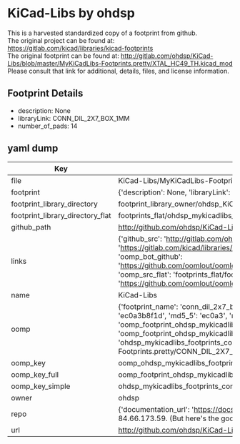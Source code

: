 # KiCad-Libs by ohdsp  
This is a harvested standardized copy of a footprint from github.  
The original project can be found at:  
https://gitlab.com/kicad/libraries/kicad-footprints  
The original footprint can be found at:
http://gitlab.com/ohdsp/KiCad-Libs/blob/master/MyKiCadLibs-Footprints.pretty/XTAL_HC49_TH.kicad_mod
Please consult that link for additional, details, files, and license information.  
## Footprint Details
* description: None  
* libraryLink: CONN_DIL_2X7_BOX_1MM  
* number_of_pads: 14  
## yaml dump  
| Key | Value |  
| --- | --- |  
| file | KiCad-Libs/MyKiCadLibs-Footprints.pretty/CONN_DIL_2X7_BOX_1MM.kicad_mod |  
| footprint | {'description': None, 'libraryLink': 'CONN_DIL_2X7_BOX_1MM', 'number_of_pads': 14} |  
| footprint_library_directory | footprint_library_owner/ohdsp_KiCad-Libs |  
| footprint_library_directory_flat | footprints_flat/ohdsp_mykicadlibs_footprints_conn_dil_2x7_box_1mm/working |  
| github_path | http://github.com/ohdsp/KiCad-Libs/blob/master/MyKiCadLibs-Footprints.pretty/CONN_DIL_2X7_BOX_1MM.kicad_mod |  
| links | {'github_src': 'http://gitlab.com/ohdsp/KiCad-Libs/blob/master/MyKiCadLibs-Footprints.pretty/XTAL_HC49_TH.kicad_mod', 'github_src_repo': 'https://gitlab.com/kicad/libraries/kicad-footprints', 'oomp_bot': 'footprints/ohdsp_mykicadlibs_footprints_conn_dil_2x7_box_1mm/working', 'oomp_bot_github': 'https://github.com/oomlout/oomlout_oomp_footprint_bot/tree/main/footprints/ohdsp_mykicadlibs_footprints_conn_dil_2x7_box_1mm/working', 'oomp_src_flat': 'footprints_flat/footprints_flat/ohdsp_mykicadlibs_footprints_conn_dil_2x7_box_1mm/working', 'oomp_src_flat_github': 'https://github.com/oomlout/oomlout_oomp_footprint_src/tree/main/footprints_flat/ohdsp_mykicadlibs_footprints_conn_dil_2x7_box_1mm/working'} |  
| name | KiCad-Libs |  
| oomp | {'footprint_name': 'conn_dil_2x7_box_1mm', 'library_name': 'mykicadlibs_footprints', 'md5': 'ec0a3b8f1dbdeaf0e23532bc7abb56b5', 'md5_10': 'ec0a3b8f1d', 'md5_5': 'ec0a3', 'md5_6': 'ec0a3b', 'oomp_key': 'oomp_ohdsp_mykicadlibs_footprints_conn_dil_2x7_box_1mm', 'oomp_key_extra': 'oomp_footprint_ohdsp_mykicadlibs_footprints_conn_dil_2x7_box_1mm', 'oomp_key_full': 'oomp_footprint_ohdsp_mykicadlibs_footprints_conn_dil_2x7_box_1mm_ec0a3b', 'oomp_key_simple': 'ohdsp_mykicadlibs_footprints_conn_dil_2x7_box_1mm', 'original_filename': 'KiCad-Libs/MyKiCadLibs-Footprints.pretty/CONN_DIL_2X7_BOX_1MM.kicad_mod', 'owner_name': 'ohdsp'} |  
| oomp_key | oomp_ohdsp_mykicadlibs_footprints_conn_dil_2x7_box_1mm |  
| oomp_key_full | oomp_footprint_ohdsp_mykicadlibs_footprints_conn_dil_2x7_box_1mm |  
| oomp_key_simple | ohdsp_mykicadlibs_footprints_conn_dil_2x7_box_1mm |  
| owner | ohdsp |  
| repo | {'documentation_url': 'https://docs.github.com/rest/overview/resources-in-the-rest-api#rate-limiting', 'message': "API rate limit exceeded for 84.66.173.59. (But here's the good news: Authenticated requests get a higher rate limit. Check out the documentation for more details.)"} |  
| url | http://github.com/ohdsp/KiCad-Libs |  

